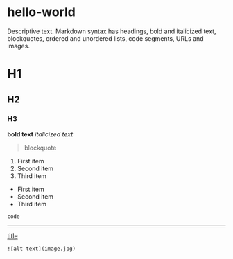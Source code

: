# hello-world
Descriptive text.
Markdown syntax has headings, bold and italicized text, blockquotes, ordered and unordered lists, code segments, URLs and images.

# H1
## H2
### H3

**bold text**
*italicized text*

> blockquote

1. First item
2. Second item
3. Third item

- First item
- Second item
- Third item

`code`
  
---
  
[title](https://www.example.com)
    
 	![alt text](image.jpg)
